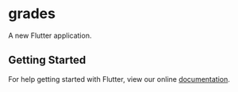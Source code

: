# grades

A new Flutter application.

## Getting Started

For help getting started with Flutter, view our online
[documentation](https://flutter.io/).
